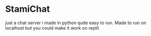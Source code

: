 # StamiChat
just a chat server i made in python quite easy to run. Made to run on localhost but you could make it work on replit
